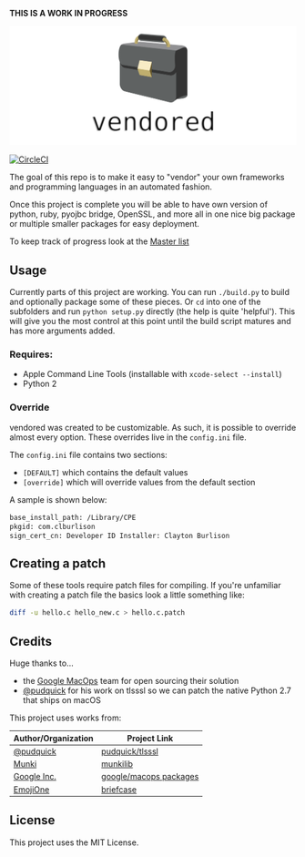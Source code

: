**THIS IS A WORK IN PROGRESS**

![vendored](img/vendored.png)

[![CircleCI](https://circleci.com/gh/clburlison/vendored.svg?style=svg)](https://circleci.com/gh/clburlison/vendored)

The goal of this repo is to make it easy to "vendor" your own frameworks and programming languages in an automated fashion.

Once this project is complete you will be able to have own version of python, ruby, pyojbc bridge, OpenSSL, and more all in one nice big package or multiple smaller packages for easy deployment.

To keep track of progress look at the [Master list](https://github.com/clburlison/vendored/issues/1)

## Usage

Currently parts of this project are working. You can run `./build.py` to build and optionally package some of these pieces. Or `cd` into one of the subfolders and run `python setup.py` directly (the help is quite 'helpful'). This will give you the most control at this point until the build script matures and has more arguments added.

### Requires:
* Apple Command Line Tools (installable with `xcode-select --install`)
* Python 2

### Override
vendored was created to be customizable. As such, it is possible to override almost every option. These overrides live in the `config.ini` file.

The `config.ini` file contains two sections:
* `[DEFAULT]` which contains the default values
* `[override]` which will override values from the default section

A sample is shown below:

    base_install_path: /Library/CPE
    pkgid: com.clburlison
    sign_cert_cn: Developer ID Installer: Clayton Burlison

## Creating a patch
Some of these tools require patch files for compiling. If you're unfamiliar with creating a patch file the basics look a little something like:

```bash
diff -u hello.c hello_new.c > hello.c.patch
```

## Credits
Huge thanks to...
* the [Google MacOps](https://github.com/google/macops/) team for open sourcing their solution
* [@pudquick](https://github.com/pudquick) for his work on tlsssl so we can patch the native Python 2.7 that ships on macOS

This project uses works from:

| Author/Organization  |  Project Link |
|----------------------|---------------|
[@pudquick](https://github.com/pudquick) | [pudquick/tlsssl](https://github.com/pudquick/tlsssl)
[Munki](https://github.com/munki) | [munkilib](https://github.com/munki/munki/blob/master/code/client/munkilib/)
[Google Inc.](https://github.com/google/macops) | [google/macops packages](https://github.com/google/macops/tree/master/packages)
[EmojiOne](http://emojione.com/) | [briefcase](https://github.com/Ranks/emojione/blob/master/assets/png_512x512/1f4bc.png?raw=true)

## License

This project uses the MIT License.
